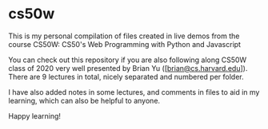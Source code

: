 # cs50w
This is my personal compilation of files created in live demos from the course CS50W: CS50's Web Programming with Python and Javascript

You can check out this repository if you are also following along CS50W class of 2020 very well presented by Brian Yu ([brian@cs.harvard.edu]).
There are 9 lectures in total, nicely separated and numbered per folder.

I have also added notes in some lectures, and comments in files to aid in my learning, which can also be helpful to anyone.

Happy learning!


